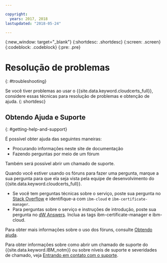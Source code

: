 ```yaml
---

copyright:
  years: 2017, 2018
lastupdated: "2018-05-24"

---
```

{:new_window: target="_blank"}
{:shortdesc: .shortdesc}
{:screen: .screen}
{:codeblock: .codeblock}
{:pre: .pre}

# Resolução de problemas
{: #troubleshooting}

Se você tiver problemas ao usar o {{site.data.keyword.cloudcerts_full}}, considere essas técnicas para resolução de
problemas e obtenção de ajuda.
{: shortdesc}

## Obtendo Ajuda e Suporte
{: #getting-help-and-support}



É possível obter ajuda das seguintes maneiras:
- Procurando informações neste site de documentação
- Fazendo perguntas por meio de um fórum


Também
será possível abrir um chamado de suporte.

Quando você estiver usando os fóruns para fazer uma pergunta, marque a sua pergunta para que ela seja vista pela equipe de desenvolvimento do {{site.data.keyword.cloudcerts_full}}.

- Se você tem perguntas técnicas sobre o serviço, poste sua pergunta no [Stack Overflow](http://stackoverflow.com/search?q=ibm-certificate-manager+ibm-cloud) e identifique-a com `ibm-cloud` e `ibm-certificate-manager`.  
- Para perguntas sobre o serviço e instruções de introdução, poste sua pergunta no
[dW
Answers](https://developer.ibm.com/answers/search.html?f=&type=question&q=ibm-certificate-manager&q=ibm-cloud). Inclua as tags ibm-certificate-manager e ibm-cloud.

Para obter mais informações sobre o uso dos fóruns, consulte
[Obtendo ajuda](https://console.bluemix.net/docs/support/index.html#getting-help).

Para obter informações sobre como abrir um chamado de suporte do {{site.data.keyword.IBM_notm}} ou sobre níveis de suporte e severidades de chamado, veja [Entrando em contato com o suporte](https://console.bluemix.net/docs/support/index.html#contacting-support).
